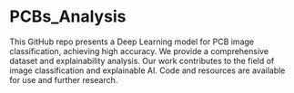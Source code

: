 # PCBs_Analysis
This GitHub repo presents a Deep Learning model for PCB image classification, achieving high accuracy. We provide a comprehensive dataset and explainability analysis. Our work contributes to the field of image classification and explainable AI. Code and resources are available for use and further research.
